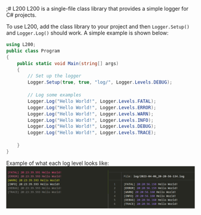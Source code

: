 ;# L200
L200 is a single-file class library that provides a simple logger for C# projects.

To use L200, add the class library to your project and then `Logger.Setup()` and `Logger.Log()` should work. A simple example is shown below:
```csharp
using L200;
public class Program
{
    public static void Main(string[] args)
    {
        // Set up the logger
        Logger.Setup(true, true, "log/", Logger.Levels.DEBUG);

        // Log some examples
        Logger.Log("Hello World!", Logger.Levels.FATAL);
        Logger.Log("Hello World!", Logger.Levels.ERROR);
        Logger.Log("Hello World!", Logger.Levels.WARN);
        Logger.Log("Hello World!", Logger.Levels.INFO);
        Logger.Log("Hello World!", Logger.Levels.DEBUG);
        Logger.Log("Hello World!", Logger.Levels.TRACE);

    }
}
```

Example of what each log level looks like:
![Logger](logs.png)